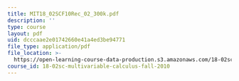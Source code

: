 ```yaml
---
title: MIT18_02SCF10Rec_02_300k.pdf
description: ''
type: course
layout: pdf
uid: dcccaae2e01742660e41a4ed3be94771
file_type: application/pdf
file_location: >-
  https://open-learning-course-data-production.s3.amazonaws.com/18-02sc-multivariable-calculus-fall-2010/dcccaae2e01742660e41a4ed3be94771_MIT18_02SCF10Rec_02_300k.pdf
course_id: 18-02sc-multivariable-calculus-fall-2010
---
```

